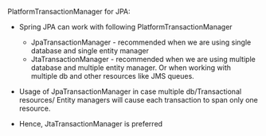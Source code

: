 PlatformTransactionManager for JPA:
* Spring JPA can work with following PlatformTransactionManager
  * JpaTransactionManager - recommended when we are using single database and single entity manager
  * JtaTransactionManager - recommended when we are using multiple database and multiple entity manager. Or when working with multiple db and other resources like JMS queues.
  
* Usage of JpaTransactionManager in case multiple db/Transactional resources/ Entity managers will cause each transaction to span only one resource.
* Hence, JtaTransactionManager is preferred